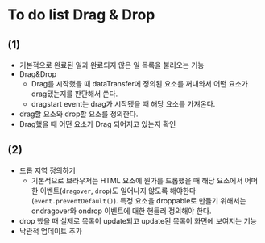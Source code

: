 # To do list Drag & Drop

## (1)

- 기본적으로 완료된 일과 완료되지 않은 일 목록을 불러오는 기능
- Drag&Drop
  - Drag를 시작했을 때 dataTransfer에 정의된 요소를 꺼내와서 어떤 요소가 drag됐는지를 판단해서 쓴다.
  - dragstart event는 drag가 시작됐을 때 해당 요소를 가져온다.
- drag할 요소와 drop할 요소를 정의한다.
- Drag했을 때 어떤 요소가 Drag 되어지고 있는지 확인


## (2)

- 드롭 지역 정의하기
  - 기본적으로 브라우저는 HTML 요소에 뭔가를 드롭했을 때 해당 요소에서 어떠한 이벤트(`dragover`, `drop`)도 일어나지 않도록 해야한다(`event.preventDefault()`). 특정 요소을 droppable로 만들기 위해서는 ondragover와 ondrop 이벤트에 대한 핸들러 정의해야 한다.
- drop 했을 때 실제로 목록이 update되고 update된 목록이 화면에 보여지는 기능
- 낙관적 업데이트 추가